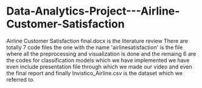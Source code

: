 # Data-Analytics-Project---Airline-Customer-Satisfaction
Airline Customer Satisfaction final.docx is the literature review
There are totally 7 code files 
the one with the name 'airlinesatisfaction' is the file where all the preprocessing and visualization is done
and the remaing 6 are the codes for classification models which we have implemented 
we have even include presentation file through which we made our video and even the final report
and finally Invistico_Airline.csv is the dataset which we referred to.
